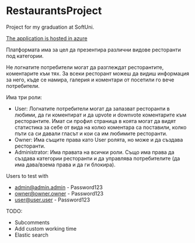 # RestaurantsProject
Project for my graduation at SoftUni.

[The application is hosted in azure](https://restaurantsplatform.azurewebsites.net/ "Restaurants Platform")

Платформата има за цел да презентира различни видове ресторанти под категории.

Не логнатите потребители могат да разглеждат ресторантите, коментарите към тях.
За всеки ресторант можеш да видиш информация за него, къде се намира, галерия и коментари от посетили го вече потребители.

Има три роли:
 - User: Логнатите потребители могат да запазват ресторанти в любими, да ги коментират и да upvote и downvote коментарите към ресторантите. Имат си профил страница в коята могат да видят статистика за себе от вида на колко коментара са поставили, колко пъти са си давали гласът и кои са им любимите ресторанти.
 - Owner: Има същите права като User ролята, но може и да създава ресторанти.
 - Administrator: Има правата на всички роли. Също има права да създава категории ресторанти и да управлява потребителите (да има дава/взема права и да ги блокира). 


Users to test with 
 - admin@admin.admin - Password123
 - owner@owner.owner - Password123
 - user@user.user - Password123

TODO:
* Subcomments
* Add custom working time
* Elastic search